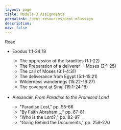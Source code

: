 ```yaml
---
layout: page
title: Module 3 Assignments
permalink: /pent-resources/pent-m3assign
description: 
nav: false
---
```


<!-- Read -->
<div class="row"> 
    <div class="col-sm-2">
      <span class="badge badge-module">Read</span>
    </div>
    <div class="col-sm">
      <ul>
        <li> Exodus 1:1-24:18 </li>
        <ul>
          <li> The oppression of the Israelites (1:1-22) </li>
          <li> The Preparation of a deliverer---Moses (2:1-25)</li>
          <li> The call of Moses (3:1-4:31) </li>
          <li> The deliverance from Egypt (5:1-15:21) </li>
          <li> Wilderness wanderings (15:22-18:27) </li>
          <li> The covenant at Sinai (19:1-24:18) </li>
        </ul>
        <br>
        <li> Alexander, <em>From Paradise to the Promised Land</em></li>
        <ul>
          <li> "Paradise Lost," pp. 55-66 </li>
          <li> "By Faith Abraham...," pp. 67-81 </li>
          <li> "Who is the Lord?," pp. 82-97 </li>
          <li> "Going Behind the Documents," pp. 259-270 </li>
        </ul>  
      </ul>
    </div>
</div>
